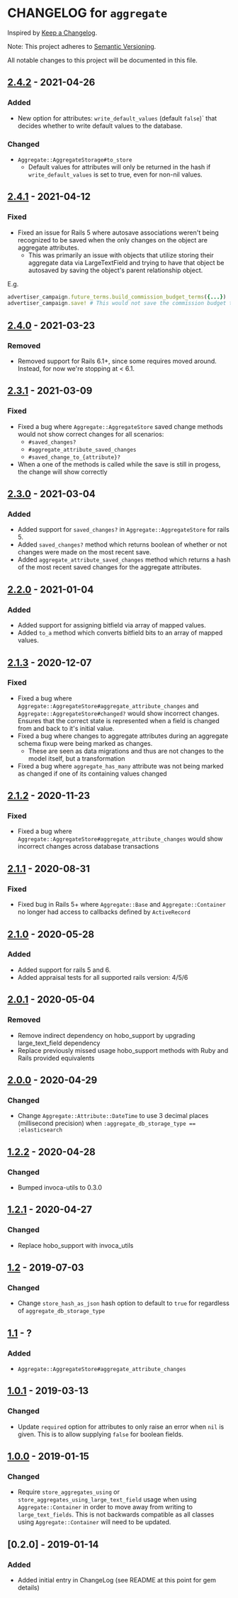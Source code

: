 # CHANGELOG for `aggregate`

Inspired by [Keep a Changelog](https://keepachangelog.com/en/1.0.0/).

Note: This project adheres to [Semantic Versioning](https://semver.org/spec/v2.0.0.html).

All notable changes to this project will be documented in this file.

## [2.4.2] - 2021-04-26
### Added
- New option for attributes: `write_default_values` (default `false`)` that decides whether to write default values to the database.
### Changed
- `Aggregate::AggregateStorage#to_store`
  - Default values for attributes will only be returned in the hash if `write_default_values` is set to true, even for non-nil values.
  

## [2.4.1] - 2021-04-12
### Fixed
- Fixed an issue for Rails 5 where autosave associations weren't being recognized to be saved when the only changes on the object are aggregate attributes.
  - This was primarily an issue with objects that utilize storing their aggregate data via LargeTextField and trying to have that object be autosaved by saving the object's parent relationship object.

E.g.

```ruby
advertiser_campaign.future_terms.build_commission_budget_terms({...})
advertiser_campaign.save! # This would not save the commission budget terms aggregate attribute on the future campaign terms
```

## [2.4.0] - 2021-03-23
### Removed
- Removed support for Rails 6.1+, since some requires moved around. Instead, for now we're stopping at < 6.1.

## [2.3.1] - 2021-03-09
### Fixed
- Fixed a bug where `Aggregate::AggregateStore` saved change methods would not show correct changes for
  all scenarios:
  - `#saved_changes?`
  - `#aggregate_attribute_saved_changes`
  - `#saved_change_to_{attribute}?`
- When a one of the methods is called while the save is still in progess, the change will show correctly

## [2.3.0] - 2021-03-04
### Added
- Added support for `saved_changes?` in `Aggregate::AggregateStore` for rails 5.
- Added `saved_changes?` method which returns boolean of whether or not changes were made on the most recent save.
- Added `aggregate_attribute_saved_changes` method which returns a hash of the most recent saved changes for the aggregate attributes.

## [2.2.0] - 2021-01-04
### Added
- Added support for assigning bitfield via array of mapped values.
- Added `to_a` method which converts bitfield bits to an array of mapped values.

## [2.1.3] - 2020-12-07
### Fixed
- Fixed a bug where `Aggregate::AggregateStore#aggregate_attribute_changes` and `Aggregate::AggregateStore#changed?` would show incorrect changes.
Ensures that the correct state is represented when a field is changed from and back to it's initial value.
- Fixed a bug where changes to aggregate attributes during an aggregate schema fixup were being marked as changes.
  - These are seen as data migrations and thus are not changes to the model itself, but a transformation
- Fixed a bug where `aggregate_has_many` attribute was not being marked as changed if one of its containing values changed

## [2.1.2] - 2020-11-23
### Fixed
- Fixed a bug where `Aggregate::AggregateStore#aggregate_attribute_changes` would show incorrect changes across database transactions

## [2.1.1] - 2020-08-31
### Fixed
- Fixed bug in Rails 5+ where `Aggregate::Base` and `Aggregate::Container` no longer had access to
callbacks defined by `ActiveRecord`

## [2.1.0] - 2020-05-28
### Added
- Added support for rails 5 and 6.
- Added appraisal tests for all supported rails version: 4/5/6

## [2.0.1] - 2020-05-04
### Removed
- Remove indirect dependency on hobo_support by upgrading large_text_field dependency
- Replace previously missed usage hobo_support methods with Ruby and Rails provided equivalents

## [2.0.0] - 2020-04-29
### Changed
- Change `Aggregate::Attribute::DateTime` to use 3 decimal places (millisecond precision) when `:aggregate_db_storage_type == :elasticsearch`

## [1.2.2] - 2020-04-28
### Changed
- Bumped invoca-utils to 0.3.0

## [1.2.1] - 2020-04-27
### Changed
- Replace hobo_support with invoca_utils

## [1.2] - 2019-07-03
### Changed
- Change `store_hash_as_json` hash option to default to `true` for regardless of `aggregate_db_storage_type`

## [1.1] - ?
### Added
- `Aggregate::AggregateStore#aggregate_attribute_changes`

## [1.0.1] - 2019-03-13
### Changed
- Update `required` option for attributes to only raise an error when `nil` is given. This is to allow supplying `false` for boolean fields.

## [1.0.0] - 2019-01-15
### Changed
- Require `store_aggregates_using` or `store_aggregates_using_large_text_field` usage when using `Aggregate::Container` in order to move away from writing to `large_text_fields`. This is not backwards compatible as all classes using `Aggregate::Container` will need to be updated.

## [0.2.0] - 2019-01-14
### Added
- Added initial entry in ChangeLog (see README at this point for gem details)

[2.4.2]: https://github.com/Invoca/aggregate/compare/v2.4.1...v2.4.2
[2.4.1]: https://github.com/Invoca/aggregate/compare/v2.4.0...v2.4.1
[2.4.0]: https://github.com/Invoca/aggregate/compare/v2.3.1...v2.4.0
[2.3.1]: https://github.com/Invoca/aggregate/compare/v2.3.0...v2.3.1
[2.3.0]: https://github.com/Invoca/aggregate/compare/v2.2.0...v2.3.0
[2.2.0]: https://github.com/Invoca/aggregate/compare/v2.1.3...v2.2.0
[2.1.3]: https://github.com/Invoca/aggregate/compare/v2.1.2...v2.1.3
[2.1.2]: https://github.com/Invoca/aggregate/compare/v2.1.1...v2.1.2
[2.1.1]: https://github.com/Invoca/aggregate/compare/v2.1.0...v2.1.1
[2.1.0]: https://github.com/Invoca/aggregate/compare/v2.0.1...v2.1.0
[2.0.1]: https://github.com/Invoca/aggregate/compare/v2.0.0...v2.0.1
[2.0.0]: https://github.com/Invoca/aggregate/compare/v1.2.2...v2.0.0
[1.2.2]: https://github.com/Invoca/aggregate/compare/v1.2.1...v1.2.2
[1.2.1]: https://github.com/Invoca/aggregate/compare/v1.2...v1.2.1
[1.2]: https://github.com/Invoca/aggregate/compare/v1.1...v1.2
[1.1]: https://github.com/Invoca/aggregate/compare/v1.0.1...v1.1
[1.0.1]: https://github.com/Invoca/aggregate/compare/v1.0.0...v1.0.1
[1.0.0]: https://github.com/Invoca/aggregate/compare/v0.2.0...v1.0.0
